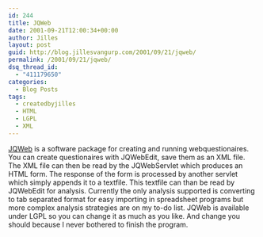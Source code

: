 ```yaml
---
id: 244
title: JQWeb
date: 2001-09-21T12:00:34+00:00
author: Jilles
layout: post
guid: http://blog.jillesvangurp.com/2001/09/21/jqweb/
permalink: /2001/09/21/jqweb/
dsq_thread_id:
  - "411179650"
categories:
  - Blog Posts
tags:
  - createdbyjilles
  - HTML
  - LGPL
  - XML
---
```

[JQWeb](https://www.jillesvangurp.com/nerdstuff/jqweb/index.html) is a software package 						    		for creating and running webquestionaires. 						    		You can create questionaires with JQWebEdit, 						    		save them as an XML file. The XML file can 						    		then be read by the JQWebServlet which produces 						    		an HTML form. The response of the form is 						    		processed by another servlet which simply 						    		appends it to a textfile. This textfile can 						    		than be read by JQWebEdit for analysis. Currently 						    		the only analysis supported is converting 						    		to tab separated format for easy importing 						    		in spreadsheet programs but more complex 						    		analysis strategies are on my to-do list. 						    		JQWeb is available under LGPL so you can 						    		change it as much as you like. And change 						    		you should because I never bothered to finish 						    		the program.